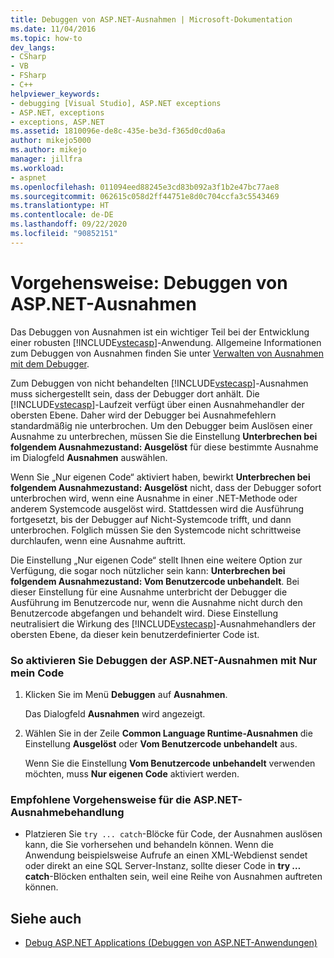 ```yaml
---
title: Debuggen von ASP.NET-Ausnahmen | Microsoft-Dokumentation
ms.date: 11/04/2016
ms.topic: how-to
dev_langs:
- CSharp
- VB
- FSharp
- C++
helpviewer_keywords:
- debugging [Visual Studio], ASP.NET exceptions
- ASP.NET, exceptions
- exceptions, ASP.NET
ms.assetid: 1810096e-de8c-435e-be3d-f365d0cd0a6a
author: mikejo5000
ms.author: mikejo
manager: jillfra
ms.workload:
- aspnet
ms.openlocfilehash: 011094eed88245e3cd83b092a3f1b2e47bc77ae8
ms.sourcegitcommit: 062615c058d2ff44751e8d0c704ccfa3c5543469
ms.translationtype: HT
ms.contentlocale: de-DE
ms.lasthandoff: 09/22/2020
ms.locfileid: "90852151"
---
```

# <a name="how-to-debug-aspnet-exceptions"></a>Vorgehensweise: Debuggen von ASP.NET-Ausnahmen
Das Debuggen von Ausnahmen ist ein wichtiger Teil bei der Entwicklung einer robusten [!INCLUDE[vstecasp](../code-quality/includes/vstecasp_md.md)]-Anwendung. Allgemeine Informationen zum Debuggen von Ausnahmen finden Sie unter [Verwalten von Ausnahmen mit dem Debugger](../debugger/managing-exceptions-with-the-debugger.md).

 Zum Debuggen von nicht behandelten [!INCLUDE[vstecasp](../code-quality/includes/vstecasp_md.md)]-Ausnahmen muss sichergestellt sein, dass der Debugger dort anhält. Die [!INCLUDE[vstecasp](../code-quality/includes/vstecasp_md.md)]-Laufzeit verfügt über einen Ausnahmehandler der obersten Ebene. Daher wird der Debugger bei Ausnahmefehlern standardmäßig nie unterbrochen. Um den Debugger beim Auslösen einer Ausnahme zu unterbrechen, müssen Sie die Einstellung **Unterbrechen bei folgendem Ausnahmezustand: Ausgelöst** für diese bestimmte Ausnahme im Dialogfeld **Ausnahmen** auswählen.

 Wenn Sie „Nur eigenen Code“ aktiviert haben, bewirkt **Unterbrechen bei folgendem Ausnahmezustand: Ausgelöst** nicht, dass der Debugger sofort unterbrochen wird, wenn eine Ausnahme in einer .NET-Methode oder anderem Systemcode ausgelöst wird. Stattdessen wird die Ausführung fortgesetzt, bis der Debugger auf Nicht-Systemcode trifft, und dann unterbrochen. Folglich müssen Sie den Systemcode nicht schrittweise durchlaufen, wenn eine Ausnahme auftritt.

 Die Einstellung „Nur eigenen Code“ stellt Ihnen eine weitere Option zur Verfügung, die sogar noch nützlicher sein kann: **Unterbrechen bei folgendem Ausnahmezustand: Vom Benutzercode unbehandelt**. Bei dieser Einstellung für eine Ausnahme unterbricht der Debugger die Ausführung im Benutzercode nur, wenn die Ausnahme nicht durch den Benutzercode abgefangen und behandelt wird. Diese Einstellung neutralisiert die Wirkung des [!INCLUDE[vstecasp](../code-quality/includes/vstecasp_md.md)]-Ausnahmehandlers der obersten Ebene, da dieser kein benutzerdefinierter Code ist.

### <a name="to-enable-debugging-of-aspnet-exceptions-with-just-my-code"></a>So aktivieren Sie Debuggen der ASP.NET-Ausnahmen mit Nur mein Code

1. Klicken Sie im Menü **Debuggen** auf **Ausnahmen**.

     Das Dialogfeld **Ausnahmen** wird angezeigt.

2. Wählen Sie in der Zeile **Common Language Runtime-Ausnahmen** die Einstellung **Ausgelöst** oder **Vom Benutzercode unbehandelt** aus.

     Wenn Sie die Einstellung **Vom Benutzercode unbehandelt** verwenden möchten, muss **Nur eigenen Code** aktiviert werden.

### <a name="to-use-best-practices-for-aspnet-exception-handling"></a>Empfohlene Vorgehensweise für die ASP.NET-Ausnahmebehandlung

- Platzieren Sie `try ... catch`-Blöcke für Code, der Ausnahmen auslösen kann, die Sie vorhersehen und behandeln können. Wenn die Anwendung beispielsweise Aufrufe an einen XML-Webdienst sendet oder direkt an eine SQL Server-Instanz, sollte dieser Code in **try … catch**-Blöcken enthalten sein, weil eine Reihe von Ausnahmen auftreten können.

## <a name="see-also"></a>Siehe auch
- [Debug ASP.NET Applications (Debuggen von ASP.NET-Anwendungen)](../debugger/how-to-enable-debugging-for-aspnet-applications.md)